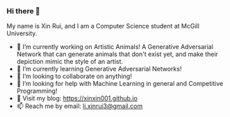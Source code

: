 ### Hi there 👋

My name is Xin Rui, and I am a Computer Science student at McGill University. 

- 🔭 I’m currently working on Artistic Animals! A Generative Adversarial Network that can generate animals that don't exist yet, and make their depiction mimic the style of an artist.
- 🌱 I’m currently learning Generative Adversarial Networks!
- 👯 I’m looking to collaborate on anything!
- 🤔 I’m looking for help with Machine Learning in general and Competitive Programming!
- 💬 Visit my blog: https://xinxin001.github.io
- 📫 Reach me by email: li.xinrui3@gmail.com
